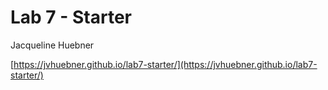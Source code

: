 # Lab 7 - Starter

Jacqueline Huebner

[https://jvhuebner.github.io/lab7-starter/](https://jvhuebner.github.io/lab7-starter/)